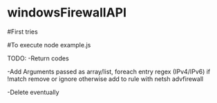 # windowsFirewallAPI

#First tries

#To execute
node example.js

TODO:
-Return codes

-Add
Arguments passed as array/list, foreach entry regex (IPv4/IPv6)
if !match remove or ignore
otherwise add to rule with netsh advfirewall

-Delete eventually
